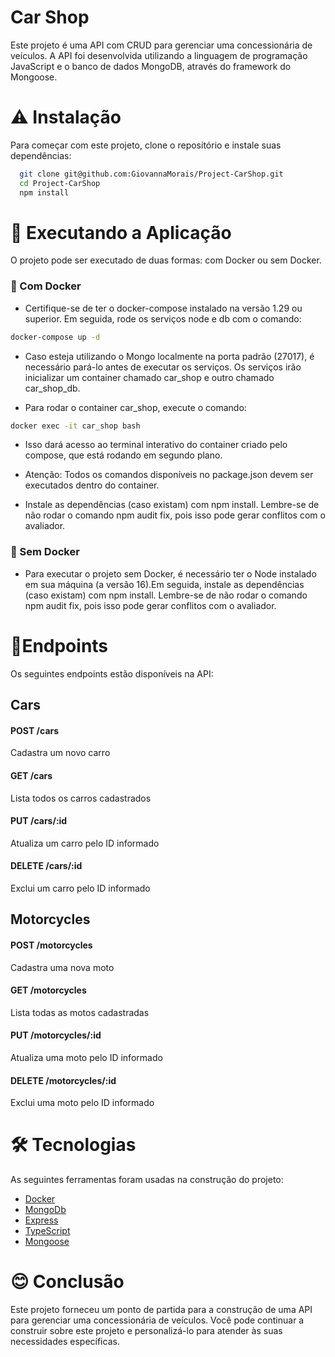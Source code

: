 
# Car Shop

Este projeto é uma API com CRUD para gerenciar uma concessionária de veículos. A API foi desenvolvida utilizando a linguagem de programação JavaScript e o banco de dados MongoDB, através do framework do Mongoose.




# ⚠️ Instalação

Para começar com este projeto, clone o repositório e instale suas dependências:

```bash
  git clone git@github.com:GiovannaMorais/Project-CarShop.git
  cd Project-CarShop
  npm install
```
    
# 🎲 Executando a Aplicação


O projeto pode ser executado de duas formas: com Docker ou sem Docker.

### 🔸 Com Docker
- Certifique-se de ter o docker-compose instalado na versão 1.29 ou superior. Em seguida, rode os serviços node e db com o comando:

```bash
docker-compose up -d
```

- Caso esteja utilizando o Mongo localmente na porta padrão (27017), é necessário pará-lo antes de executar os serviços. Os serviços irão inicializar um container chamado car_shop e outro chamado car_shop_db.

- Para rodar o container car_shop, execute o comando:

```bash
docker exec -it car_shop bash
```

- Isso dará acesso ao terminal interativo do container criado pelo compose, que está rodando em segundo plano.

- Atenção: Todos os comandos disponíveis no package.json devem ser executados dentro do container.

- Instale as dependências (caso existam) com npm install. Lembre-se de não rodar o comando npm audit fix, pois isso pode gerar conflitos com o avaliador.


### 🔸 Sem Docker
- Para executar o projeto sem Docker, é necessário ter o Node instalado em sua máquina (a versão 16).Em seguida, instale as dependências (caso existam) com npm install. Lembre-se de não rodar o comando npm audit fix, pois isso pode gerar conflitos com o avaliador.

# 📍Endpoints

Os seguintes endpoints estão disponíveis na API:

## Cars

#### POST /cars 

Cadastra um novo carro

#### GET /cars 

Lista todos os carros cadastrados

#### PUT /cars/:id

Atualiza um carro pelo ID informado

#### DELETE /cars/:id

Exclui um carro pelo ID informado

##  Motorcycles

#### POST /motorcycles 

Cadastra uma nova moto

#### GET /motorcycles

Lista todas as motos cadastradas

#### PUT /motorcycles/:id

Atualiza uma moto pelo ID informado

#### DELETE /motorcycles/:id

Exclui uma moto pelo ID informado

# 🛠 Tecnologias

As seguintes ferramentas foram usadas na construção do projeto:

- [Docker](https://www.docker.com/)
- [MongoDb](https://www.mongodb.com/)
- [Express](https://expressjs.com/pt-br/)
- [TypeScript](https://www.typescriptlang.org/)
- [Mongoose](https://www.npmjs.com/package/mongoose)

# 😊 Conclusão

Este projeto forneceu um ponto de partida para a construção de uma API para gerenciar uma concessionária de veículos. Você pode continuar a construir sobre este projeto e personalizá-lo para atender às suas necessidades específicas.

